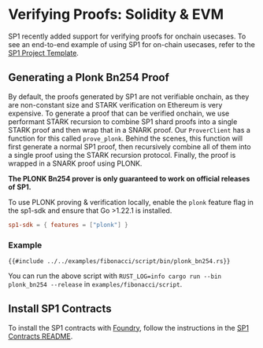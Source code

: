 # Verifying Proofs: Solidity & EVM

SP1 recently added support for verifying proofs for onchain usecases. To see an end-to-end example
of using SP1 for on-chain usecases, refer to the [SP1 Project Template](https://github.com/succinctlabs/sp1-project-template/tree/main).

## Generating a Plonk Bn254 Proof

By default, the proofs generated by SP1 are not verifiable onchain, as they are non-constant size and STARK verification on Ethereum is very expensive. To generate a proof that can be verified onchain, we use performant STARK recursion to combine SP1 shard proofs into a single STARK proof and then wrap that in a SNARK proof. Our `ProverClient` has a function for this called `prove_plonk`. Behind the scenes, this function will first generate a normal SP1 proof, then recursively combine all of them into a single proof using the STARK recursion protocol. Finally, the proof is wrapped in a SNARK proof using PLONK.

**The PLONK Bn254 prover is only guaranteed to work on official releases of SP1.**

To use PLONK proving & verification locally, enable the `plonk` feature flag in the sp1-sdk and ensure that Go >1.22.1 is installed.
```toml
sp1-sdk = { features = ["plonk"] }
```

### Example

```rust,noplayground
{{#include ../../examples/fibonacci/script/bin/plonk_bn254.rs}}
```

You can run the above script with `RUST_LOG=info cargo run --bin plonk_bn254 --release` in `examples/fibonacci/script`.

## Install SP1 Contracts

To install the SP1 contracts with [Foundry](https://github.com/foundry-rs/foundry), follow the instructions in the [SP1 Contracts README](https://github.com/succinctlabs/sp1-contracts).